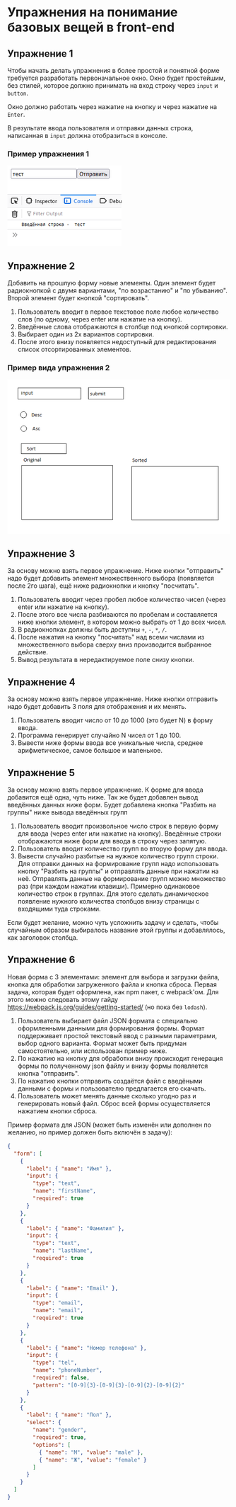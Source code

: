 # Упражнения на понимание базовых вещей в front-end

## Упражнение 1

Чтобы начать делать упражнения в более простой и понятной форме требуется разработать первоначальное окно. Окно будет простейшим, без стилей, которое должно принимать на вход строку через `input` и `button`.

Окно должно работать через нажатие на кнопку и через нажатие на `Enter`.

В результате ввода пользователя и отправки данных строка, написанная в `input` должна отобразиться в консоле.

### Пример упражнения 1

![Пример 1](./images/task1.png)

## Упражнение 2

Добавить на прошлую форму новые элементы. Один элемент будет радиокнопкой с двумя вариантами, "по возрастанию" и "по убыванию". Второй элемент будет кнопкой "сортировать".

1. Пользователь вводит в первое текстовое поле любое количество слов (по одному, через enter или нажатие на кнопку).
2. Введённые слова отображаются в столбце под кнопкой сортировки.
3. Выбирает один из 2х вариантов сортировки.
4. После этого внизу появляется недоступный для редактирования список отсортированных элементов.

### Пример вида упражнения 2

![Пример 2](./images/task2.png)

## Упражнение 3

За основу можно взять первое упражнение. Ниже кнопки "отправить" надо будет добавить элемент множественного выбора (появляется после 2го шага), ещё ниже радиокнопки и кнопку "посчитать".

1. Пользователь вводит через пробел любое количество чисел (через enter или нажатие на кнопку).
2. После этого все числа разбиваются по пробелам и составляется ниже кнопки элемент, в котором можно выбрать от 1 до всех чисел.
3. В радиокнопках должны быть доступны `+`, `-`, `*`, `/`.
4. После нажатия на кнопку "посчитать" над всеми числами из множественного выбора сверху вниз производится выбранное действие.
5. Вывод результата в нередактируемое поле снизу кнопки.

## Упражнение 4

За основу можно взять первое упражнение. Ниже кнопки отправить надо будет добавить 3 поля для отображения и их менять.

1. Пользователь вводит число от 10 до 1000 (это будет N) в форму ввода.
2. Программа генерирует случайно N чисел от 1 до 100.
3. Вывести ниже формы ввода все уникальные числа, среднее арифметическое, самое большое и маленькое.

## Упражнение 5

За основу можно взять первое упражнение. К форме для ввода добавится ещё одна, чуть ниже. Так же будет добавлен вывод введённых данных ниже форм. Будет добавлена кнопка "Разбить на группы" ниже вывода введённых групп

1. Пользователь вводит произвольное число строк в первую форму для ввода (через enter или нажатие на кнопку). Введённые строки отображаются ниже форм для ввода в строку через запятую.
2. Пользователь вводит количество групп во вторую форму для ввода.
3. Вывести случайно разбитые на нужное количество групп строки. Для отправки данных на формирование групп надо использовать кнопку "Разбить на группы" и отправлять данные при нажатии на неё. Отправлять данные на формирование групп можно множество раз (при каждом нажатии клавиши). Примерно одинаковое количество строк в группах. Для этого сделать динамическое появление нужного количества столбцов внизу страницы с входящими туда строками.

Если будет желание, можно чуть усложнить задачу и сделать, чтобы случайным образом выбиралось название этой группы и добавлялось, как заголовок столбца.

## Упражнение 6

Новая форма с 3 элементами: элемент для выбора и загрузки файла, кнопка для обработки загруженного файла и кнопка сброса. Первая задача, которая будет оформлена, как npm пакет, с webpack'ом. Для этого можно следовать этому гайду https://webpack.js.org/guides/getting-started/ (но пока без `lodash`).

1. Пользователь выбирает файл JSON формата с специально оформленными данными для формирования формы. Формат поддерживает простой текстовый ввод с разными параметрами, выбор одного варианта. Формат может быть придуман самостоятельно, или использован пример ниже. 
2. По нажатию на кнопку для обработки внизу происходит генерация формы по полученному json файлу и внизу формы появляется кнопка "отправить". 
3. По нажатию кнопки отправить создаётся файл с введёными данными с формы и пользователю предлагается его скачать.
4. Пользователь может менять данные сколько угодно раз и генерировать новый файл. Сброс всей формы осуществляется нажатием кнопки сброса. 

Пример формата для JSON (может быть изменён или дополнен по желанию, но пример должен быть включён в задачу):

```json
{
  "form": [
    {
      "label": { "name": "Имя" },
      "input": {
        "type": "text",
        "name": "firstName",
        "required": true
      }
    },
    {
      "label": { "name": "Фамилия" },
      "input": {
        "type": "text",
        "name": "lastName",
        "required": true
      }
    },
    {
      "label": { "name": "Email" },
      "input": {
        "type": "email",
        "name": "email",
        "required": true
      }
    },
    {
      "label": { "name": "Номер телефона" },
      "input": {
        "type": "tel",
        "name": "phoneNumber",
        "required": false,
        "pattern": "[0-9]{3}-[0-9]{3}-[0-9]{2}-[0-9]{2}"
      }
    },
    {
      "label": { "name": "Пол" },
      "select": {
        "name": "gender",
        "required": true,
        "options": [
          { "name": "М", "value": "male" },
          { "name": "Ж", "value": "female" }
        ]
      }
    }
  ]
}
```
